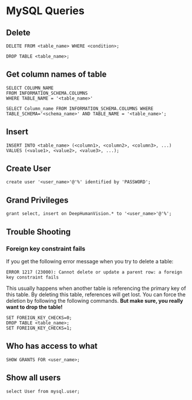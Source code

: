 # MySQL Queries

## Delete

```
DELETE FROM <table_name> WHERE <condition>;
```
```
DROP TABLE <table_name>;
```

## Get column names of table
```
SELECT COLUMN_NAME
FROM INFORMATION_SCHEMA.COLUMNS
WHERE TABLE_NAME = '<table_name>'
```
```
SELECT Column_name FROM INFORMATION_SCHEMA.COLUMNS WHERE TABLE_SCHEMA='<schema_name>' AND TABLE_NAME = '<table_name>';
```
## Insert
```
INSERT INTO <table_name> (<column1>, <column2>, <column3>, ...)
VALUES (<value1>, <value2>, <value3>, ...);
```

## Create User
```
create user '<user_name>'@'%' identified by 'PASSWORD';
```

## Grand Privileges
```
grant select, insert on DeepHumanVision.* to '<user_name>'@'%';
```

## Trouble Shooting
### Foreign key constraint fails
If you get the following error message when you try to delete a table:
```
ERROR 1217 (23000): Cannot delete or update a parent row: a foreign key constraint fails
```
This usually happens when another table is referencing the primary key of this table. By deleting this table, references will get lost.
You can force the deletion by following the following commands. **But make sure, you really want to drop the table!**
```
SET FOREIGN_KEY_CHECKS=0;
DROP TABLE <table_name>;
SET FOREIGN_KEY_CHECKS=1;
```

## Who has access to what
```
SHOW GRANTS FOR <user_name>;
```

## Show all users
```
select User from mysql.user;
```
